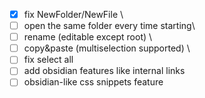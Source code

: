 - [x] fix NewFolder/NewFile \ 
- [ ] open the same folder every time starting\
- [ ] rename (editable except root) \
- [ ] copy&paste (multiselection supported) \
- [ ] fix select all
- [ ] add obsidian features like internal links
- [ ] obsidian-like css snippets feature